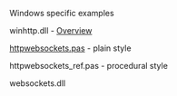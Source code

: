 Windows specific examples

winhttp.dll - [Overview](https://learn.microsoft.com/en-us/archive/msdn-magazine/2012/december/windows-8-networking-windows-8-and-the-websocket-protocol)

[httpwebsockets.pas](https://github.com/delphius/websockets/blob/main/windows/httpwebsockets.pas) - plain style

httpwebsockets_ref.pas - procedural style

websockets.dll

